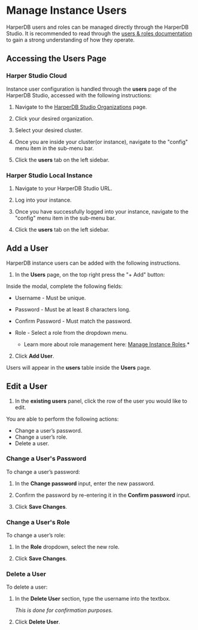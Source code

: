 # Manage Instance Users

HarperDB users and roles can be managed directly through the HarperDB Studio. It is recommended to read through the [users & roles documentation](../../developers/security/users-and-roles.md) to gain a strong understanding of how they operate.


## Accessing the Users Page

### Harper Studio Cloud
Instance user configuration is handled through the **users** page of the HarperDB Studio, accessed with the following instructions:

1) Navigate to the [HarperDB Studio Organizations](https://studio.harperdb.io/organizations) page.

2) Click your desired organization.

3) Select your desired cluster.

4) Once you are inside your cluster(or instance), navigate to the "config" menu item in the sub-menu bar.

5) Click the **users** tab on the left sidebar.

### Harper Studio Local Instance
1) Navigate to your HarperDB Studio URL.

2) Log into your instance.

3) Once you have successfully logged into your instance, navigate to the "config" menu item in the sub-menu bar.

4) Click the **users** tab on the left sidebar.



## Add a User

HarperDB instance users can be added with the following instructions.

1) In the **Users** page, on the top right press the "+ Add" button:

Inside the modal, complete the following fields:

   * Username - Must be unique.

   * Password - Must be at least 8 characters long.

   * Confirm Password - Must match the password.

   * Role - Select a role from the dropdown menu.
   
      * Learn more about role management here: [Manage Instance Roles](manage-instance-roles.md).*
   
2) Click **Add User**.

Users will appear in the **users** table inside the **Users** page.

## Edit a User

1) In the **existing users** panel, click the row of the user you would like to edit.

You are able to perform the following actions:
   - Change a user’s password.
   - Change a user’s role.
   - Delete a user.

### Change a User's Password

To change a user’s password:

   1) In the **Change password** input, enter the new password.
   
   2) Confirm the password by re-entering it in the **Confirm password** input.

   3) Click **Save Changes**.

### Change a User's Role

To change a user’s role:

   1) In the **Role** dropdown, select the new role.

   2) Click **Save Changes**.


### Delete a User

To delete a user:

   1) In the **Delete User** section, type the username into the textbox.
   
      *This is done for confirmation purposes.*
   
   2) Click **Delete User**.

